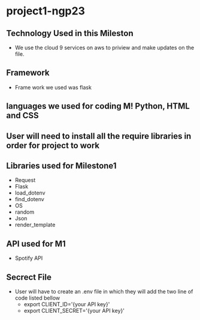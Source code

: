 # project1-ngp23
## Technology Used in this Mileston
  - We use the cloud 9 services on aws to priview and make updates on the file.
## Framework 
  - Frame work we used was flask
## languages we used for coding M! Python, HTML and CSS
## User will need to install all the require libraries in order for project to work
## Libraries used for Milestone1
  - Request
  - Flask
  - load_dotenv
  - find_dotenv
  - OS
  - random
  - Json
  - render_template
## API used for M1
 - Spotify API
## Secrect File
 - User will have to create an .env file in which they will add the two line of code listed bellow
    - export CLIENT_ID='{your API key}'
    - export CLIENT_SECRET='{your API key}'

 
 
